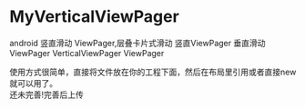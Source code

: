 # MyVerticalViewPager
android  竖直滑动 ViewPager,层叠卡片式滑动   竖直ViewPager  垂直滑动ViewPager
VerticalViewPager ViewPager

使用方式很简单，直接将文件放在你的工程下面，然后在布局里引用或者直接new就可以用了。
<br/>还未完善!完善后上传
